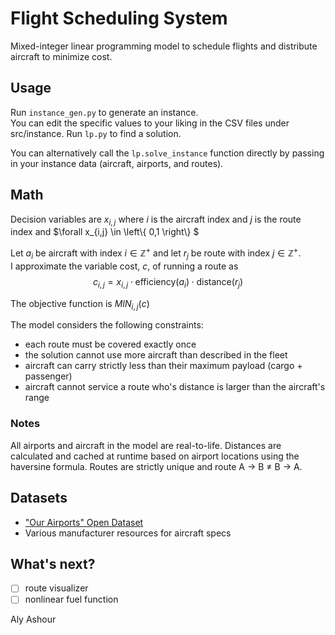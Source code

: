 # Flight Scheduling System
Mixed-integer linear programming model to schedule flights and distribute aircraft to minimize cost.

## Usage
Run `instance_gen.py` to generate an instance.  
You can edit the specific values to your liking in the CSV files under src/instance.
Run `lp.py` to find a solution.

You can alternatively call the `lp.solve_instance` function directly by passing in your instance data (aircraft, airports, and routes).
## Math
Decision variables are $x_{i,j}$ where $i$ is the aircraft index and $j$ is the route index and $\forall x_{i,j} \in \left\\{ 0,1 \right\\} $

Let $a_i$ be aircraft with index $i \in \mathbb{Z}^+$ and let $r_j$ be route with index $j \in \mathbb{Z}^+$.  
I approximate the variable cost, $c$, of running a route as $$c_{i,j}=x_{i,j} \cdot \text{efficiency} \left( a_i \right) \cdot \text{distance}\left(r_j\right)$$

The objective function is $MIN_{i,j} (c)$

The model considers the following constraints:
- each route must be covered exactly once
- the solution cannot use more aircraft than described in the fleet
- aircraft can carry strictly less than their maximum payload (cargo + passenger)
- aircraft cannot service a route who's distance is larger than the aircraft's range

### Notes
All airports and aircraft in the model are real-to-life.
Distances are calculated and cached at runtime based on airport locations using the haversine formula.
Routes are strictly unique and route A → B $\ne$ B → A.

## Datasets
- ["Our Airports" Open Dataset](https://github.com/davidmegginson/ourairports-data/blob/main/airports.csv)
- Various manufacturer resources for aircraft specs

## What's next?
- [ ] route visualizer
- [ ] nonlinear fuel function

Aly Ashour

  

